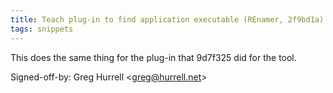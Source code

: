 ```yaml
---
title: Teach plug-in to find application executable (REnamer, 2f9bd1a)
tags: snippets
---
```


This does the same thing for the plug-in that 9d7f325 did for the tool.

Signed-off-by: Greg Hurrell &lt;greg@hurrell.net&gt;
